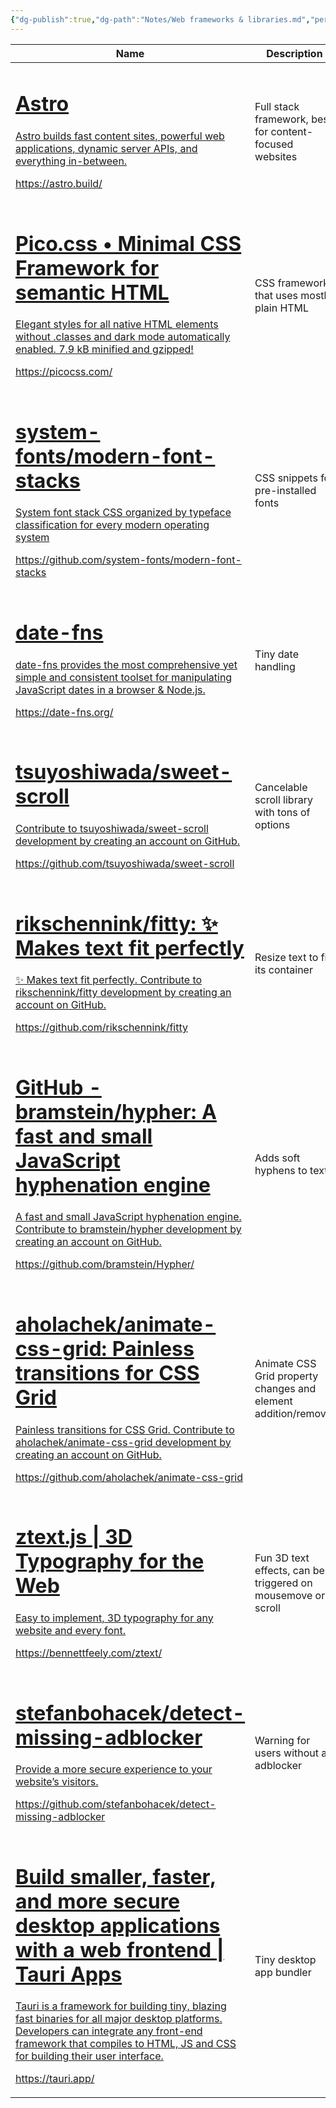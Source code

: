 ```yaml
---
{"dg-publish":true,"dg-path":"Notes/Web frameworks & libraries.md","permalink":"/notes/web-frameworks-and-libraries/"}
---
```



| Name | Description |
| ---- | ---- |
| <div class="rich-link-card-container"><a class="rich-link-card" href="https://astro.build/" target="_blank">	<div class="rich-link-image-container">		<div class="rich-link-image" style="background-image: url('https://astro.build/og/astro.jpg')">	</div>	</div>	<div class="rich-link-card-text">		<h1 class="rich-link-card-title">Astro</h1>		<p class="rich-link-card-description">		Astro builds fast content sites, powerful web applications, dynamic server APIs, and everything in-between.		</p>		<p class="rich-link-href">		https://astro.build/		</p>	</div></a></div> | Full stack framework, best for content-focused websites |
| <div class="rich-link-card-container"><a class="rich-link-card" href="https://picocss.com/" target="_blank">	<div class="rich-link-image-container">		<div class="rich-link-image" style="background-image: url('https://picocss.com/img/opengraph.jpg')">	</div>	</div>	<div class="rich-link-card-text">		<h1 class="rich-link-card-title">Pico.css • Minimal CSS Framework for semantic HTML</h1>		<p class="rich-link-card-description">		Elegant styles for all native HTML elements without .classes and dark mode automatically enabled. 7.9 kB minified and gzipped!		</p>		<p class="rich-link-href">		https://picocss.com/		</p>	</div></a></div> | CSS framework that uses mostly plain HTML |
| <div class="rich-link-card-container"><a class="rich-link-card" href="https://github.com/system-fonts/modern-font-stacks" target="_blank">	<div class="rich-link-image-container">		<div class="rich-link-image" style="background-image: url('https://repository-images.githubusercontent.com/442212348/5d48a23a-d1ac-4a23-b2ac-0c3fdec2846a')">	</div>	</div>	<div class="rich-link-card-text">		<h1 class="rich-link-card-title">system-fonts/modern-font-stacks</h1>		<p class="rich-link-card-description">		System font stack CSS organized by typeface classification for every modern operating system		</p>		<p class="rich-link-href">		https://github.com/system-fonts/modern-font-stacks		</p>	</div></a></div> | CSS snippets for pre-installed fonts |
| <div class="rich-link-card-container"><a class="rich-link-card" href="https://date-fns.org/" target="_blank">	<div class="rich-link-image-container">		<div class="rich-link-image" style="background-image: url('http://cdn.date-fns.org/card.png')">	</div>	</div>	<div class="rich-link-card-text">		<h1 class="rich-link-card-title">date-fns</h1>		<p class="rich-link-card-description">		date-fns provides the most comprehensive yet simple and consistent toolset for manipulating JavaScript dates in a browser & Node.js.		</p>		<p class="rich-link-href">		https://date-fns.org/		</p>	</div></a></div> | Tiny date handling |
| <div class="rich-link-card-container"><a class="rich-link-card" href="https://github.com/tsuyoshiwada/sweet-scroll" target="_blank">	<div class="rich-link-image-container">		<div class="rich-link-image" style="background-image: url('https://github.com/fluidicon.png')">	</div>	</div>	<div class="rich-link-card-text">		<h1 class="rich-link-card-title">tsuyoshiwada/sweet-scroll</h1>		<p class="rich-link-card-description">		Contribute to tsuyoshiwada/sweet-scroll development by creating an account on GitHub.		</p>		<p class="rich-link-href">		https://github.com/tsuyoshiwada/sweet-scroll		</p>	</div></a></div> | Cancelable scroll library with tons of options |
| <div class="rich-link-card-container"><a class="rich-link-card" href="https://github.com/rikschennink/fitty" target="_blank">	<div class="rich-link-image-container">		<div class="rich-link-image" style="background-image: url('https://github.com/fluidicon.png')">	</div>	</div>	<div class="rich-link-card-text">		<h1 class="rich-link-card-title">rikschennink/fitty: ✨ Makes text fit perfectly</h1>		<p class="rich-link-card-description">		✨ Makes text fit perfectly. Contribute to rikschennink/fitty development by creating an account on GitHub.		</p>		<p class="rich-link-href">		https://github.com/rikschennink/fitty		</p>	</div></a></div> | Resize text to fit its container |
| <div class="rich-link-card-container"><a class="rich-link-card" href="https://github.com/bramstein/Hypher/" target="_blank">	<div class="rich-link-image-container">		<div class="rich-link-image" style="background-image: url('https://github.com/fluidicon.png')">	</div>	</div>	<div class="rich-link-card-text">		<h1 class="rich-link-card-title">GitHub - bramstein/hypher: A fast and small JavaScript hyphenation engine</h1>		<p class="rich-link-card-description">		A fast and small JavaScript hyphenation engine. Contribute to bramstein/hypher development by creating an account on GitHub.		</p>		<p class="rich-link-href">		https://github.com/bramstein/Hypher/		</p>	</div></a></div> | Adds soft hyphens to text<br> |
| <div class="rich-link-card-container"><a class="rich-link-card" href="https://github.com/aholachek/animate-css-grid" target="_blank">	<div class="rich-link-image-container">		<div class="rich-link-image" style="background-image: url('https://github.com/aholachek/animate-css-grid/raw/master/examples/grid-column-optimized.gif')">	</div>	</div>	<div class="rich-link-card-text">		<h1 class="rich-link-card-title">aholachek/animate-css-grid: Painless transitions for CSS Grid</h1>		<p class="rich-link-card-description">		Painless transitions for CSS Grid. Contribute to aholachek/animate-css-grid development by creating an account on GitHub.		</p>		<p class="rich-link-href">		https://github.com/aholachek/animate-css-grid		</p>	</div></a></div> | Animate CSS Grid property changes and element addition/removal |
| <div class="rich-link-card-container"><a class="rich-link-card" href="https://bennettfeely.com/ztext/" target="_blank">	<div class="rich-link-image-container">		<div class="rich-link-image" style="background-image: url('https://bennettfeely.com/ztext/img/icon/apple-touch-icon.png')">	</div>	</div>	<div class="rich-link-card-text">		<h1 class="rich-link-card-title">ztext.js \| 3D Typography for the Web</h1>		<p class="rich-link-card-description">		Easy to implement, 3D typography for any website and every font.		</p>		<p class="rich-link-href">		https://bennettfeely.com/ztext/		</p>	</div></a></div> | Fun 3D text effects, can be triggered on mousemove or scroll |
| <div class="rich-link-card-container"><a class="rich-link-card" href="https://github.com/stefanbohacek/detect-missing-adblocker" target="_blank">	<div class="rich-link-image-container">		<div class="rich-link-image" style="background-image: url('https://github.com/stefanbohacek/detect-missing-adblocker/raw/master/assets/banner-1544x500.png')">	</div>	</div>	<div class="rich-link-card-text">		<h1 class="rich-link-card-title">stefanbohacek/detect-missing-adblocker</h1>		<p class="rich-link-card-description">		Provide a more secure experience to your website’s visitors.		</p>		<p class="rich-link-href">		https://github.com/stefanbohacek/detect-missing-adblocker		</p>	</div></a></div> | Warning for users without an adblocker |
| <div class="rich-link-card-container"><a class="rich-link-card" href="https://tauri.app/" target="_blank">	<div class="rich-link-image-container">		<div class="rich-link-image" style="background-image: url('https://tauri.app/img/social.png')">	</div>	</div>	<div class="rich-link-card-text">		<h1 class="rich-link-card-title">Build smaller, faster, and more secure desktop applications with a web frontend \| Tauri Apps</h1>		<p class="rich-link-card-description">		Tauri is a framework for building tiny, blazing fast binaries for all major desktop platforms. Developers can integrate any front-end framework that compiles to HTML, JS and CSS for building their user interface.		</p>		<p class="rich-link-href">		https://tauri.app/		</p>	</div></a></div> | Tiny desktop app bundler |
